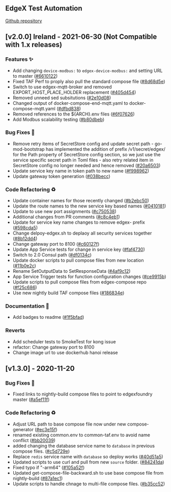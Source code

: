 
<a name="EdgeX Test Automation (found in edgex-taf) Changelog"></a>
## EdgeX Test Automation
[Github repository](https://github.com/edgexfoundry/edgex-taf)

## [v2.0.0] Ireland - 2021-06-30  (Not Compatible with 1.x releases)

### Features ✨
- Add changing `device-modbus:` to `edgex-device-modbus:` and setting URL to master ([#6610122](https://github.com/edgexfoundry/edgex-taf/commits/6610122))
- Fixed TAF Perf to proply also pull the standard compose file ([#8d68d5e](https://github.com/edgexfoundry/edgex-taf/commits/8d68d5e))
- Switch to use edgex-mqtt-broker and removed EXPORT_HOST_PLACE_HOLDER replacement ([#405d454](https://github.com/edgexfoundry/edgex-taf/commits/405d454))
- Removed unneed sed subsitutions ([#2e10d08](https://github.com/edgexfoundry/edgex-taf/commits/2e10d08))
- Changed output of docker-compose-end-mqtt.yaml to docker-compose-mqtt.yaml ([#dfbd838](https://github.com/edgexfoundry/edgex-taf/commits/dfbd838))
- Removed references to the ${ARCH}.env files ([#6f07626](https://github.com/edgexfoundry/edgex-taf/commits/6f07626))
- Add Modbus scalability testing ([#b80dbeb](https://github.com/edgexfoundry/edgex-taf/commits/b80dbeb))
### Bug Fixes 🐛
- Remove retry items of SecretStore config and update secret path - go-mod-bootstrap has implemented the addition of prefix /v1/secret/edgex/ for the Path property of SecretStore config section, so we just use the service specific secret path in Toml files - also retry related item in SecretStore config no longer needed and hence removed ([#20a6503](https://github.com/edgexfoundry/edgex-taf/commits/20a6503))
- Update service key name in token path to new name ([#f998962](https://github.com/edgexfoundry/edgex-taf/commits/f998962))
- Update gateway token generation ([#038becc](https://github.com/edgexfoundry/edgex-taf/commits/038becc))
### Code Refactoring ♻
- Update container names for those recently changed ([#b2ebc50](https://github.com/edgexfoundry/edgex-taf/commits/b2ebc50))
- Update the route names to the new service key based names ([#0410181](https://github.com/edgexfoundry/edgex-taf/commits/0410181))
- Update to use new port assignments ([#c750538](https://github.com/edgexfoundry/edgex-taf/commits/c750538))
- Additional changes from PR comments ([#c8c4eb1](https://github.com/edgexfoundry/edgex-taf/commits/c8c4eb1))
- Update for service key name changes to remove edgex- prefix ([#598cda5](https://github.com/edgexfoundry/edgex-taf/commits/598cda5))
- Change delpoy-edgex.sh to deplaoy all security services together ([#8b12dd4](https://github.com/edgexfoundry/edgex-taf/commits/8b12dd4))
- Change gateway port to 8100 ([#c60127f](https://github.com/edgexfoundry/edgex-taf/commits/c60127f))
- Update App Service tests for change in service key ([#faf4730](https://github.com/edgexfoundry/edgex-taf/commits/faf4730))
- Switch to 2.0 Consul path ([#df0134c](https://github.com/edgexfoundry/edgex-taf/commits/df0134c))
- Update docker scripts to pull compose files from new location ([#11b0e2c](https://github.com/edgexfoundry/edgex-taf/commits/11b0e2c))
- Rename SetOutputData to SetResponseData ([#4af9c12](https://github.com/edgexfoundry/edgex-taf/commits/4af9c12))
- App Service Trigger tests for function configuration changes ([#ce9915b](https://github.com/edgexfoundry/edgex-taf/commits/ce9915b))
- Update scripts to pull compose files from edgex-compose repo ([#f25c686](https://github.com/edgexfoundry/edgex-taf/commits/f25c686))
- Use new nightly build TAF compose files ([#186834e](https://github.com/edgexfoundry/edgex-taf/commits/186834e))
### Documentation 📖
- Add badges to readme ([#1f5bfad](https://github.com/edgexfoundry/edgex-taf/commits/1f5bfad))
### Reverts
- Add scheduler tests to SmokeTest for kong issue
- refactor: Change gateway port to 8100
- Change image url to use dockerhub hanoi release

<a name="v1.3.0"></a>
## [v1.3.0] - 2020-11-20
### Bug Fixes 🐛
- Fixed links to nightly-build compose files to point to edgexfoundry master ([#a5ef11f](https://github.com/edgexfoundry/edgex-taf/commits/a5ef11f))
### Code Refactoring ♻
- Adjust URL path to base compose file now under new compose-generator ([#ec3e15f](https://github.com/edgexfoundry/edgex-taf/commits/ec3e15f))
- renamed existing common.env to common-taf.env to avoid name conflict ([#bb20039](https://github.com/edgexfoundry/edgex-taf/commits/bb20039))
- added changing the database service name to `database` in previous compose files. ([#c5d729e](https://github.com/edgexfoundry/edgex-taf/commits/c5d729e))
- Replace `redis` service name with `database` so deploy works ([#40d51a5](https://github.com/edgexfoundry/edgex-taf/commits/40d51a5))
- Updated scripts to use curl and pull from new `source` folder. ([#84241da](https://github.com/edgexfoundry/edgex-taf/commits/84241da))
- Fixed typo if "-arm64" ([#105a52f](https://github.com/edgexfoundry/edgex-taf/commits/105a52f))
- Updated get-compose-file-backward.sh to use base compose file from nightly-build ([#87a1ec1](https://github.com/edgexfoundry/edgex-taf/commits/87a1ec1))
- Update scripts to handle chnage to multi-file compose files. ([#b35cc52](https://github.com/edgexfoundry/edgex-taf/commits/b35cc52))

